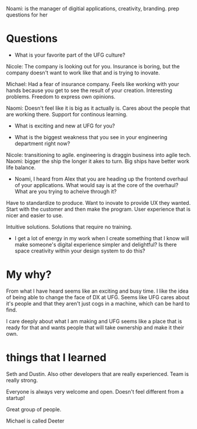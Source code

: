 Noami: is the manager of digitial applications, creativity, branding. prep questions for her

# Questions

- What is your favorite part of the UFG culture?

Nicole: The company is looking out for you. Insurance is boring, but the company doesn't want to work like that and is trying to inovate.

Michael: Had a fear of insurance company. Feels like working with your hands because you get to see the result of your creation. Interesting problems. Freedom to express own opinions.

Naomi: Doesn't feel like it is big as it actually is. Cares about the people that are working there. Support for continous learning.

- What is exciting and new at UFG for you?

- What is the biggest weakness that you see in your engineering department right now?

Nicole: transitioning to agile. engineering is draggin business into agile tech.
Naomi: bigger the ship the longer it akes to turn. Big ships have better work life balance.

- Noami, I heard from Alex that you are heading up the frontend overhaul of your applications. What would say is at the core of the overhaul? What are you trying to acheive through it?

Have to standardize to produce. Want to inovate to provide UX they wanted. Start with the customer and then make the program. User experience that is nicer and easier to use.

Intuitive solutions. Solutions that require no training.

- I get a lot of energy in my work when I create something that I know will make someone's digital experience simpler and delightful? Is there space creativity within your design system to do this?

# My why?

From what I have heard seems like an exciting and busy time. I like the idea of being able to change the face of DX at UFG. Seems like UFG cares about it's people and that they aren't just cogs in a machine, which can be hard to find.

I care deeply about what I am making and UFG seems like a place that is ready for that and wants people that will take ownership and make it their own.

# things that I learned

Seth and Dustin. Also other developers that are really experienced. Team is really strong.

Everyone is always very welcome and open. Doesn't feel different from a startup!

Great group of people.

Michael is called Deeter
